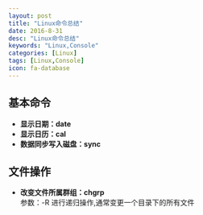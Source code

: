 ```yaml
---
layout: post
title: "Linux命令总结"
date: 2016-8-31
desc: "Linux命令总结"
keywords: "Linux,Console"
categories: [Linux]
tags: [Linux,Console]
icon: fa-database
---
```


## 基本命令
* **显示日期：date**
* **显示日历：cal**
* **数据同步写入磁盘：sync**

## 文件操作
* **改变文件所属群组：chgrp**  
    参数：-R 进行递归操作,通常变更一个目录下的所有文件
